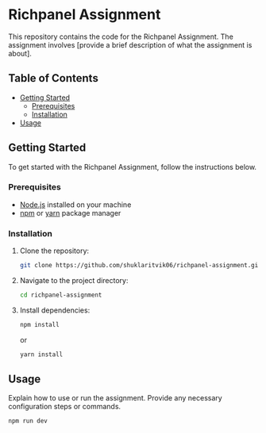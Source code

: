 # Richpanel Assignment

This repository contains the code for the Richpanel Assignment. The assignment involves [provide a brief description of what the assignment is about].

## Table of Contents

- [Getting Started](#getting-started)
  - [Prerequisites](#prerequisites)
  - [Installation](#installation)
- [Usage](#usage)

## Getting Started

To get started with the Richpanel Assignment, follow the instructions below.

### Prerequisites

- [Node.js](https://nodejs.org/) installed on your machine
- [npm](https://www.npmjs.com/) or [yarn](https://yarnpkg.com/) package manager

### Installation

1. Clone the repository:

   ```bash
   git clone https://github.com/shuklaritvik06/richpanel-assignment.git
   ```

2. Navigate to the project directory:

   ```bash
   cd richpanel-assignment
   ```

3. Install dependencies:

   ```bash
   npm install
   ```

   or

   ```bash
   yarn install
   ```

## Usage

Explain how to use or run the assignment. Provide any necessary configuration steps or commands.

```bash
npm run dev
```
